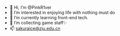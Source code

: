 - 👋 Hi, I’m @PinkR1ver
- 👀 I’m interested in enjoying life with nothing must do
- 🌱 I’m currently learning front-end tech.
- 💞️ I’m collecting game staff✨
- 📫 sakuraice@zju.edu.cn

<!---
skuraice/skuraice is a ✨ special ✨ repository because its `README.md` (this file) appears on your GitHub profile.
You can click the Preview link to take a look at your changes.
--->
